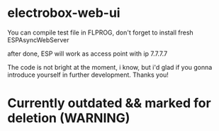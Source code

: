 # electrobox-web-ui

You can compile test file in FLPROG,
don't forget to install fresh ESPAsyncWebServer

after done, ESP will work as access point with ip 7.7.7.7

The code is not bright at the moment, i know, but i'd glad if you gonna
introduce yourself in further development. Thanks you!

# Currently outdated && marked for deletion (WARNING)
